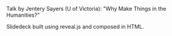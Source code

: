 Talk by Jentery Sayers (U of Victoria): "Why Make Things in the Humanities?"

Slidedeck built using reveal.js and composed in HTML. 
